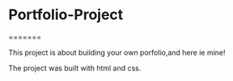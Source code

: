 # Portfolio-Project
=======

 This project is about building your own porfolio,and here ie mine! 

  The project was built with html and css.

